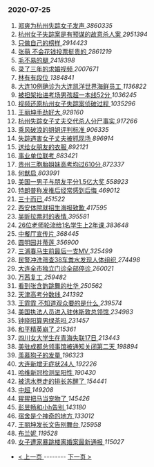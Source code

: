 ### 2020-07-25 
1. [ 郑爽为杭州失踪女子发声 ](https://s.weibo.com/weibo?q=%23%E9%83%91%E7%88%BD%E4%B8%BA%E6%9D%AD%E5%B7%9E%E5%A4%B1%E8%B8%AA%E5%A5%B3%E5%AD%90%E5%8F%91%E5%A3%B0%23&Refer=top) *3860335*
1. [ 杭州女子失踪案是有预谋的故意杀人案 ](https://s.weibo.com/weibo?q=%23%E6%9D%AD%E5%B7%9E%E5%A5%B3%E5%AD%90%E5%A4%B1%E8%B8%AA%E6%A1%88%E6%98%AF%E6%9C%89%E9%A2%84%E8%B0%8B%E7%9A%84%E6%95%85%E6%84%8F%E6%9D%80%E4%BA%BA%E6%A1%88%23&Refer=top) *2951394*
1. [ 只做自己的榜样 ](https://s.weibo.com/weibo?q=%23%E5%8F%AA%E5%81%9A%E8%87%AA%E5%B7%B1%E7%9A%84%E6%A6%9C%E6%A0%B7%23&topic_ad=1&Refer=top) *2914423*
1. [ 张萌 不会花钱投票挺贵的 ](https://s.weibo.com/weibo?q=%E5%BC%A0%E8%90%8C%20%E4%B8%8D%E4%BC%9A%E8%8A%B1%E9%92%B1%E6%8A%95%E7%A5%A8%E6%8C%BA%E8%B4%B5%E7%9A%84&Refer=top) *2861219*
1. [ 毛不易的腿 ](https://s.weibo.com/weibo?q=%23%E6%AF%9B%E4%B8%8D%E6%98%93%E7%9A%84%E8%85%BF%23&Refer=top) *2418398*
1. [ 录了三年的求婚视频 ](https://s.weibo.com/weibo?q=%23%E5%BD%95%E4%BA%86%E4%B8%89%E5%B9%B4%E7%9A%84%E6%B1%82%E5%A9%9A%E8%A7%86%E9%A2%91%23&Refer=top) *2007671*
1. [ 林有有段位 ](https://s.weibo.com/weibo?q=%23%E6%9E%97%E6%9C%89%E6%9C%89%E6%AE%B5%E4%BD%8D%23&Refer=top) *1384841*
1. [ 大连10例确诊为大连凯洋世界海鲜员工 ](https://s.weibo.com/weibo?q=%23%E5%A4%A7%E8%BF%9E10%E4%BE%8B%E7%A1%AE%E8%AF%8A%E4%B8%BA%E5%A4%A7%E8%BF%9E%E5%87%AF%E6%B4%8B%E4%B8%96%E7%95%8C%E6%B5%B7%E9%B2%9C%E5%91%98%E5%B7%A5%23&Refer=top) *1136822*
1. [ 被担架抬进考场男孩超一本线52分 ](https://s.weibo.com/weibo?q=%23%E8%A2%AB%E6%8B%85%E6%9E%B6%E6%8A%AC%E8%BF%9B%E8%80%83%E5%9C%BA%E7%94%B7%E5%AD%A9%E8%B6%85%E4%B8%80%E6%9C%AC%E7%BA%BF52%E5%88%86%23&Refer=top) *1036245*
1. [ 视频还原杭州女子失踪案侦破过程 ](https://s.weibo.com/weibo?q=%23%E8%A7%86%E9%A2%91%E8%BF%98%E5%8E%9F%E6%9D%AD%E5%B7%9E%E5%A5%B3%E5%AD%90%E5%A4%B1%E8%B8%AA%E6%A1%88%E4%BE%A6%E7%A0%B4%E8%BF%87%E7%A8%8B%23&Refer=top) *1035296*
1. [ 王丽坤手劲好大 ](https://s.weibo.com/weibo?q=%23%E7%8E%8B%E4%B8%BD%E5%9D%A4%E6%89%8B%E5%8A%B2%E5%A5%BD%E5%A4%A7%23&Refer=top) *928160*
1. [ 杭州失踪女子丈夫交代杀人分尸事实 ](https://s.weibo.com/weibo?q=%23%E6%9D%AD%E5%B7%9E%E5%A4%B1%E8%B8%AA%E5%A5%B3%E5%AD%90%E4%B8%88%E5%A4%AB%E4%BA%A4%E4%BB%A3%E6%9D%80%E4%BA%BA%E5%88%86%E5%B0%B8%E4%BA%8B%E5%AE%9E%23&Refer=top) *917266*
1. [ 乘风破浪的姐姐评判标准 ](https://s.weibo.com/weibo?q=%E4%B9%98%E9%A3%8E%E7%A0%B4%E6%B5%AA%E7%9A%84%E5%A7%90%E5%A7%90%E8%AF%84%E5%88%A4%E6%A0%87%E5%87%86&Refer=top) *906335*
1. [ 失踪遇害女子丈夫被抓现场 ](https://s.weibo.com/weibo?q=%23%E5%A4%B1%E8%B8%AA%E9%81%87%E5%AE%B3%E5%A5%B3%E5%AD%90%E4%B8%88%E5%A4%AB%E8%A2%AB%E6%8A%93%E7%8E%B0%E5%9C%BA%23&Refer=top) *896914*
1. [ 送给女朋友的衣服 ](https://s.weibo.com/weibo?q=%23%E9%80%81%E7%BB%99%E5%A5%B3%E6%9C%8B%E5%8F%8B%E7%9A%84%E8%A1%A3%E6%9C%8D%23&Refer=top) *892121*
1. [ 事业单位联考 ](https://s.weibo.com/weibo?q=%23%E4%BA%8B%E4%B8%9A%E5%8D%95%E4%BD%8D%E8%81%94%E8%80%83%23&Refer=top) *883421*
1. [ 贵州三胞胎姐妹高考均过610分 ](https://s.weibo.com/weibo?q=%23%E8%B4%B5%E5%B7%9E%E4%B8%89%E8%83%9E%E8%83%8E%E5%A7%90%E5%A6%B9%E9%AB%98%E8%80%83%E5%9D%87%E8%BF%87610%E5%88%86%23&Refer=top) *872337*
1. [ 何猷启 ](https://s.weibo.com/weibo?q=%E4%BD%95%E7%8C%B7%E5%90%AF&Refer=top) *803991*
1. [ 美国一男子与朋友平分1.5亿大奖 ](https://s.weibo.com/weibo?q=%23%E7%BE%8E%E5%9B%BD%E4%B8%80%E7%94%B7%E5%AD%90%E4%B8%8E%E6%9C%8B%E5%8F%8B%E5%B9%B3%E5%88%861.5%E4%BA%BF%E5%A4%A7%E5%A5%96%23&Refer=top) *558923*
1. [ 特朗普称发推后经常感到后悔 ](https://s.weibo.com/weibo?q=%23%E7%89%B9%E6%9C%97%E6%99%AE%E7%A7%B0%E5%8F%91%E6%8E%A8%E5%90%8E%E7%BB%8F%E5%B8%B8%E6%84%9F%E5%88%B0%E5%90%8E%E6%82%94%23&Refer=top) *469012*
1. [ 三十而已 ](https://s.weibo.com/weibo?q=%E4%B8%89%E5%8D%81%E8%80%8C%E5%B7%B2&Refer=top) *451522*
1. [ 西安体院就招生海报致歉 ](https://s.weibo.com/weibo?q=%23%E8%A5%BF%E5%AE%89%E4%BD%93%E9%99%A2%E5%B0%B1%E6%8B%9B%E7%94%9F%E6%B5%B7%E6%8A%A5%E8%87%B4%E6%AD%89%23&Refer=top) *417595*
1. [ 吴昕拉票时的表情 ](https://s.weibo.com/weibo?q=%23%E5%90%B4%E6%98%95%E6%8B%89%E7%A5%A8%E6%97%B6%E7%9A%84%E8%A1%A8%E6%83%85%23&Refer=top) *395581*
1. [ 26位老师轮流给1名学生上2年课 ](https://s.weibo.com/weibo?q=26%E4%BD%8D%E8%80%81%E5%B8%88%E8%BD%AE%E6%B5%81%E7%BB%991%E5%90%8D%E5%AD%A6%E7%94%9F%E4%B8%8A2%E5%B9%B4%E8%AF%BE&Refer=top) *383648*
1. [ 中餐厅宣传片 ](https://s.weibo.com/weibo?q=%23%E4%B8%AD%E9%A4%90%E5%8E%85%E5%AE%A3%E4%BC%A0%E7%89%87%23&Refer=top) *368445*
1. [ 圆明园并蒂莲 ](https://s.weibo.com/weibo?q=%E5%9C%86%E6%98%8E%E5%9B%AD%E5%B9%B6%E8%92%82%E8%8E%B2&Refer=top) *356900*
1. [ 三浦春马生前最后一支MV ](https://s.weibo.com/weibo?q=%E4%B8%89%E6%B5%A6%E6%98%A5%E9%A9%AC%E7%94%9F%E5%89%8D%E6%9C%80%E5%90%8E%E4%B8%80%E6%94%AFMV&Refer=top) *325499*
1. [ 民警冲洗筛查38车粪水发现人体组织 ](https://s.weibo.com/weibo?q=%23%E6%B0%91%E8%AD%A6%E5%86%B2%E6%B4%97%E7%AD%9B%E6%9F%A538%E8%BD%A6%E7%B2%AA%E6%B0%B4%E5%8F%91%E7%8E%B0%E4%BA%BA%E4%BD%93%E7%BB%84%E7%BB%87%23&Refer=top) *274498*
1. [ 大连全市独立门诊全部停诊 ](https://s.weibo.com/weibo?q=%E5%A4%A7%E8%BF%9E%E5%85%A8%E5%B8%82%E7%8B%AC%E7%AB%8B%E9%97%A8%E8%AF%8A%E5%85%A8%E9%83%A8%E5%81%9C%E8%AF%8A&Refer=top) *260021*
1. [ 万茜复工 ](https://s.weibo.com/weibo?q=%23%E4%B8%87%E8%8C%9C%E5%A4%8D%E5%B7%A5%23&Refer=top) *259482*
1. [ 看到张含韵跳舞的杜华 ](https://s.weibo.com/weibo?q=%23%E7%9C%8B%E5%88%B0%E5%BC%A0%E5%90%AB%E9%9F%B5%E8%B7%B3%E8%88%9E%E7%9A%84%E6%9D%9C%E5%8D%8E%23&Refer=top) *250562*
1. [ 天津高考分数线 ](https://s.weibo.com/weibo?q=%E5%A4%A9%E6%B4%A5%E9%AB%98%E8%80%83%E5%88%86%E6%95%B0%E7%BA%BF&Refer=top) *241392*
1. [ 王霏霏 不知道观众要的是什么 ](https://s.weibo.com/weibo?q=%E7%8E%8B%E9%9C%8F%E9%9C%8F%20%E4%B8%8D%E7%9F%A5%E9%81%93%E8%A7%82%E4%BC%97%E8%A6%81%E7%9A%84%E6%98%AF%E4%BB%80%E4%B9%88&Refer=top) *239574*
1. [ 美国执法人员进入驻休斯敦总领馆 ](https://s.weibo.com/weibo?q=%23%E7%BE%8E%E5%9B%BD%E6%89%A7%E6%B3%95%E4%BA%BA%E5%91%98%E8%BF%9B%E5%85%A5%E9%A9%BB%E4%BC%91%E6%96%AF%E6%95%A6%E6%80%BB%E9%A2%86%E9%A6%86%23&Refer=top) *234983*
1. [ 钟晓阳算男绿茶吗 ](https://s.weibo.com/weibo?q=%23%E9%92%9F%E6%99%93%E9%98%B3%E7%AE%97%E7%94%B7%E7%BB%BF%E8%8C%B6%E5%90%97%23&Refer=top) *231457*
1. [ 和平精英崩了 ](https://s.weibo.com/weibo?q=%E5%92%8C%E5%B9%B3%E7%B2%BE%E8%8B%B1%E5%B4%A9%E4%BA%86&Refer=top) *215361*
1. [ 四川女大学生在青海失联17日 ](https://s.weibo.com/weibo?q=%23%E5%9B%9B%E5%B7%9D%E5%A5%B3%E5%A4%A7%E5%AD%A6%E7%94%9F%E5%9C%A8%E9%9D%92%E6%B5%B7%E5%A4%B1%E8%81%9417%E6%97%A5%23&Refer=top) *213443*
1. [ 美驻成都总领事馆被通知关闭第二天 ](https://s.weibo.com/weibo?q=%E7%BE%8E%E9%A9%BB%E6%88%90%E9%83%BD%E6%80%BB%E9%A2%86%E4%BA%8B%E9%A6%86%E8%A2%AB%E9%80%9A%E7%9F%A5%E5%85%B3%E9%97%AD%E7%AC%AC%E4%BA%8C%E5%A4%A9&Refer=top) *198894*
1. [ 羡慕狗子的发量 ](https://s.weibo.com/weibo?q=%23%E7%BE%A1%E6%85%95%E7%8B%97%E5%AD%90%E7%9A%84%E5%8F%91%E9%87%8F%23&Refer=top) *196323*
1. [ 大连新增无症状24人 ](https://s.weibo.com/weibo?q=%23%E5%A4%A7%E8%BF%9E%E6%96%B0%E5%A2%9E%E6%97%A0%E7%97%87%E7%8A%B624%E4%BA%BA%23&Refer=top) *192226*
1. [ 哈维新冠检测呈阳性 ](https://s.weibo.com/weibo?q=%E5%93%88%E7%BB%B4%E6%96%B0%E5%86%A0%E6%A3%80%E6%B5%8B%E5%91%88%E9%98%B3%E6%80%A7&Refer=top) *190430*
1. [ 被洪水卷走的排长苏醒了 ](https://s.weibo.com/weibo?q=%E8%A2%AB%E6%B4%AA%E6%B0%B4%E5%8D%B7%E8%B5%B0%E7%9A%84%E6%8E%92%E9%95%BF%E8%8B%8F%E9%86%92%E4%BA%86&Refer=top) *154441*
1. [ 中超 ](https://s.weibo.com/weibo?q=%E4%B8%AD%E8%B6%85&Refer=top) *149208*
1. [ 猩猩把马当宠物了 ](https://s.weibo.com/weibo?q=%23%E7%8C%A9%E7%8C%A9%E6%8A%8A%E9%A9%AC%E5%BD%93%E5%AE%A0%E7%89%A9%E4%BA%86%23&Refer=top) *145426*
1. [ 彭昱畅和小h告别 ](https://s.weibo.com/weibo?q=%23%E5%BD%AD%E6%98%B1%E7%95%85%E5%92%8C%E5%B0%8Fh%E5%91%8A%E5%88%AB%23&Refer=top) *143180*
1. [ 宿舍是个神奇的地方 ](https://s.weibo.com/weibo?q=%E5%AE%BF%E8%88%8D%E6%98%AF%E4%B8%AA%E7%A5%9E%E5%A5%87%E7%9A%84%E5%9C%B0%E6%96%B9&Refer=top) *133012*
1. [ 王丽坤发长文告别舞台 ](https://s.weibo.com/weibo?q=%23%E7%8E%8B%E4%B8%BD%E5%9D%A4%E5%8F%91%E9%95%BF%E6%96%87%E5%91%8A%E5%88%AB%E8%88%9E%E5%8F%B0%23&Refer=top) *125958*
1. [ 布兰妮 ](https://s.weibo.com/weibo?q=%E5%B8%83%E5%85%B0%E5%A6%AE&Refer=top) *119528*
1. [ 女子遭家暴跳楼离婚案最新通报 ](https://s.weibo.com/weibo?q=%23%E5%A5%B3%E5%AD%90%E9%81%AD%E5%AE%B6%E6%9A%B4%E8%B7%B3%E6%A5%BC%E7%A6%BB%E5%A9%9A%E6%A1%88%E6%9C%80%E6%96%B0%E9%80%9A%E6%8A%A5%23&Refer=top) *115027* 

- [ < 上一页 ](https://github.com/able8/weibo-hot-record/blob/master/2020-07-24.md) -------- [ 下一页 > ](https://github.com/able8/weibo-hot-record/blob/master/2020-07-26.md)